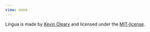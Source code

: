 ```yaml
---
view: none
---
```


Lingua is made by [Kevin Oleary][1] and licensed under the [MIT-license][2].


[1]: http://tkoleary.com
[2]: http://opensource.org/licenses/MIT
